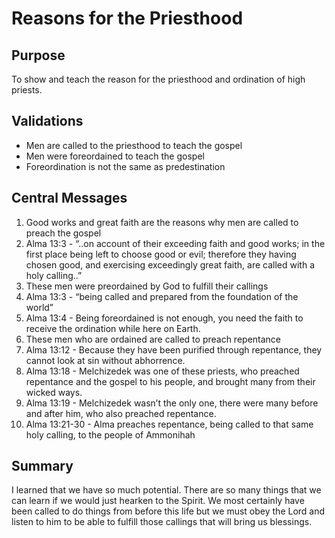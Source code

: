 # Reasons for the Priesthood

## Purpose

To show and teach the reason for the priesthood and ordination of high priests.

## Validations

- Men are called to the priesthood to teach the gospel
- Men were foreordained to teach the gospel
- Foreordination is not the same as predestination

## Central Messages

1. Good works and great faith are the reasons why men are called to preach the gospel
  1.  Alma 13:3 - “..on account of their exceeding faith and good works; in the first place being left to choose good or evil; therefore they having chosen good, and exercising exceedingly great faith, are called with a holy calling..”
2. These men were preordained by God to fulfill their callings
  1. Alma 13:3 - “being called and prepared from the foundation of the world”
  2. Alma 13:4 - Being foreordained is not enough, you need the faith to receive the ordination while here on Earth.
3. These men who are ordained are called to preach repentance 
  1. Alma 13:12 - Because they have been purified through repentance, they cannot look at sin without abhorrence.
  2. Alma 13:18 - Melchizedek was one of these priests, who preached repentance and the gospel to his people, and brought many from their wicked ways.
  3. Alma 13:19 - Melchizedek wasn’t the only one, there were many before and after him, who also preached repentance.
  4. Alma 13:21-30 - Alma preaches repentance, being called to that same holy calling, to the people of Ammonihah

## Summary

I learned that we have so much potential.  There are so many things that we can learn if we would just hearken to the Spirit.  We most certainly have been called to do things from before this life but we must obey the Lord and listen to him to be able to fulfill those callings that will bring us blessings.
